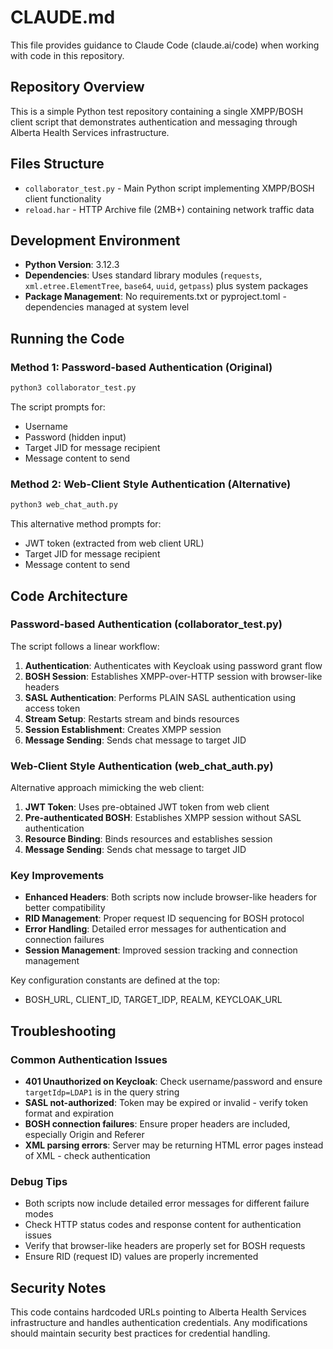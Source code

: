 # CLAUDE.md

This file provides guidance to Claude Code (claude.ai/code) when working with code in this repository.

## Repository Overview

This is a simple Python test repository containing a single XMPP/BOSH client script that demonstrates authentication and messaging through Alberta Health Services infrastructure.

## Files Structure

- `collaborator_test.py` - Main Python script implementing XMPP/BOSH client functionality
- `reload.har` - HTTP Archive file (2MB+) containing network traffic data

## Development Environment

- **Python Version**: 3.12.3
- **Dependencies**: Uses standard library modules (`requests`, `xml.etree.ElementTree`, `base64`, `uuid`, `getpass`) plus system packages
- **Package Management**: No requirements.txt or pyproject.toml - dependencies managed at system level

## Running the Code

### Method 1: Password-based Authentication (Original)
```bash
python3 collaborator_test.py
```

The script prompts for:
- Username
- Password (hidden input)
- Target JID for message recipient
- Message content to send

### Method 2: Web-Client Style Authentication (Alternative)
```bash
python3 web_chat_auth.py
```

This alternative method prompts for:
- JWT token (extracted from web client URL)
- Target JID for message recipient
- Message content to send

## Code Architecture

### Password-based Authentication (collaborator_test.py)
The script follows a linear workflow:

1. **Authentication**: Authenticates with Keycloak using password grant flow
2. **BOSH Session**: Establishes XMPP-over-HTTP session with browser-like headers
3. **SASL Authentication**: Performs PLAIN SASL authentication using access token
4. **Stream Setup**: Restarts stream and binds resources
5. **Session Establishment**: Creates XMPP session
6. **Message Sending**: Sends chat message to target JID

### Web-Client Style Authentication (web_chat_auth.py)
Alternative approach mimicking the web client:

1. **JWT Token**: Uses pre-obtained JWT token from web client
2. **Pre-authenticated BOSH**: Establishes XMPP session without SASL authentication
3. **Resource Binding**: Binds resources and establishes session
4. **Message Sending**: Sends chat message to target JID

### Key Improvements
- **Enhanced Headers**: Both scripts now include browser-like headers for better compatibility
- **RID Management**: Proper request ID sequencing for BOSH protocol
- **Error Handling**: Detailed error messages for authentication and connection failures
- **Session Management**: Improved session tracking and connection management

Key configuration constants are defined at the top:
- BOSH_URL, CLIENT_ID, TARGET_IDP, REALM, KEYCLOAK_URL

## Troubleshooting

### Common Authentication Issues
- **401 Unauthorized on Keycloak**: Check username/password and ensure `targetIdp=LDAP1` is in the query string
- **SASL not-authorized**: Token may be expired or invalid - verify token format and expiration
- **BOSH connection failures**: Ensure proper headers are included, especially Origin and Referer
- **XML parsing errors**: Server may be returning HTML error pages instead of XML - check authentication

### Debug Tips
- Both scripts now include detailed error messages for different failure modes
- Check HTTP status codes and response content for authentication issues
- Verify that browser-like headers are properly set for BOSH requests
- Ensure RID (request ID) values are properly incremented

## Security Notes

This code contains hardcoded URLs pointing to Alberta Health Services infrastructure and handles authentication credentials. Any modifications should maintain security best practices for credential handling.